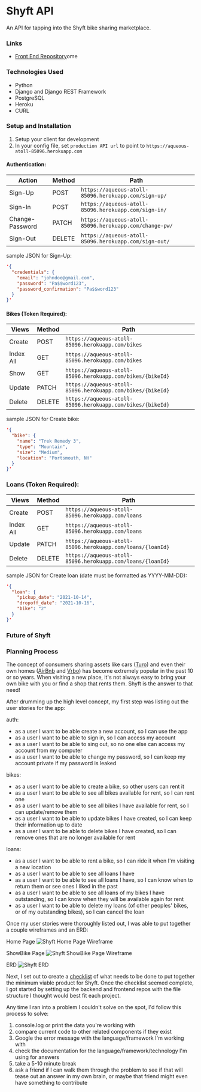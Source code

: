 # Shyft API
An API for tapping into the Shyft bike sharing marketplace.

### Links
- [Front End Repository](https://github.com/pvallerie/shyft-client)ome

### Technologies Used
- Python
- Django and Django REST Framework
- PostgreSQL
- Heroku
- CURL

### Setup and Installation
1. Setup your client for development
2. In your config file, set `production API url` to point to `https://aqueous-atoll-85096.herokuapp.com`

#### Authentication:
| Action | Method | Path |
| ----------- | ----------- | ----------- |
| Sign-Up | POST | `https://aqueous-atoll-85096.herokuapp.com/sign-up/`
| Sign-In | POST  | `https://aqueous-atoll-85096.herokuapp.com/sign-in/`
| Change-Password |  PATCH | `https://aqueous-atoll-85096.herokuapp.com/change-pw/`
| Sign-Out | DELETE | `https://aqueous-atoll-85096.herokuapp.com/sign-out/`

sample JSON for Sign-Up:
```JSON
'{
  "credentials": {
    "email": "johndoe@gmail.com",
    "password": "Pa$$word123",
    "password_confirmation": "Pa$$word123"
  }
}'
```

#### Bikes (Token Required):
| Views | Method | Path |
| ----------- | ----------- | ----------- |
| Create | POST | `https://aqueous-atoll-85096.herokuapp.com/bikes`
| Index All | GET | `https://aqueous-atoll-85096.herokuapp.com/bikes`
| Show | GET | `https://aqueous-atoll-85096.herokuapp.com/bikes/{bikeId}`
| Update | PATCH | `https://aqueous-atoll-85096.herokuapp.com/bikes/{bikeId}`
| Delete | DELETE | `https://aqueous-atoll-85096.herokuapp.com/bikes/{bikeId}`

sample JSON for Create bike:
```JSON
'{
  "bike": {
    "name": "Trek Remedy 3",
    "type": "Mountain",
    "size": "Medium",
    "location": "Portsmouth, NH"
  }
}'
```

### Loans (Token Required):
| Views | Method | Path |
| ----------- | ----------- | ----------- |
| Create | POST | `https://aqueous-atoll-85096.herokuapp.com/loans`
| Index All | GET | `https://aqueous-atoll-85096.herokuapp.com/loans`
| Update | PATCH | `https://aqueous-atoll-85096.herokuapp.com/loans/{loanId}`
| Delete | DELETE | `https://aqueous-atoll-85096.herokuapp.com/loans/{loanId}`

sample JSON for Create loan (date must be formatted as YYYY-MM-DD):
```JSON
'{
  "loan": {
    "pickup_date": "2021-10-14",
    "dropoff_date": "2021-10-16",
    "bike": "2"
  }
}'
```

### Future of Shyft

### Planning Process
The concept of consumers sharing assets like cars ([Turo](https://turo.com/ "Turo")) and even their own homes ([AirBnb](https://www.airbnb.com/ "AirBnb") and [Vrbo](https://www.vrbo.com/ "Vrbo")) has become extremely popular in the past 10 or so years. When visiting a new place, it's not always easy to bring your own bike with you or find a shop that rents them. Shyft is the answer to that need!

After drumming up the high level concept, my first step was listing out the user stories for the app:

auth:
- as a user I want to be able create a new account, so I can use the app
- as a user I want to be able to sign in, so I can access my account
- as a user I want to be able to sing out, so no one else can access my account from my computer
- as a user I want to be able to change my password, so I can keep my account private if my password is leaked

bikes:
- as a user I want to be able to create a bike, so other users can rent it
- as a user I want to be able to see all bikes available for rent, so I can rent one
- as a user I want to be able to see all bikes I have available for rent, so I can update/remove them
- as a user I want to be able to update bikes I have created, so I can keep their information up to date
- as a user I want to be able to delete bikes I have created, so I can remove ones that are no longer available for rent

loans:
- as a user I want to be able to rent a bike, so I can ride it when I'm visiting a new location
- as a user I want to be able to see all loans I have
- as a user I want to be able to see all loans I have, so I can know when to return them or see ones I liked in the past
- as a user I want to be able to see all loans of my bikes I have outstanding, so I can know when they will be available again for rent
- as a user I want to be able to delete my loans (of other peoples' bikes, or of my outstanding bikes), so I can cancel the loan

Once my user stories were thoroughly listed out, I was able to put together a couple wireframes and an ERD:

Home Page
![Shyft Home Page Wireframe](https://i.imgur.com/gSjQBAv.jpg?1 "Shyft Home Page Wireframe")

ShowBike Page
![Shyft ShowBike Page Wireframe](https://i.imgur.com/Dz5tur4.jpg?2 "Shyft ShowBike Page Wireframe")

ERD
![Shyft ERD](https://i.imgur.com/wIHSf3F.jpg?1 "Shyft ERD")

Next, I set out to create a [checklist](https://docs.google.com/spreadsheets/d/1oROvWQjtwXfSTdwvBMJct5d7TljocRhTG15yfotHnDo/edit?usp=sharing "checklist") of what needs to be done to put together the minimum viable product for Shyft. Once the checklist seemed complete, I got started by setting up the backend and frontend repos with the file structure I thought would best fit each project.

Any time I ran into a problem I couldn't solve on the spot, I'd follow this process to solve:
1. console.log or print the data you're working with
2. compare current code to other related components if they exist
3. Google the error message with the language/framework I'm working with
4. check the documentation for the language/framework/technology I'm using for answers
5. take a 5-10 minute break
5. ask a friend if I can walk them through the problem to see if that will tease out an answer in my own brain, or maybe that friend might even have something to contribute
